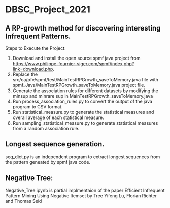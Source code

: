 # DBSC_Project_2021
## A RP-growth method for discovering interesting Infrequent Patterns.

Steps to Execute the Project:
  1. Download and install the open source spmf java project from https://www.philippe-fournier-viger.com/spmf/index.php?link=download.php.
  2. Replace the src/ca/pfv/spmf/test/MainTestRPGrowth_saveToMemory.java file with spmf_Java/MainTestRPGrowth_saveToMemory.java project file.
  3. Generate the association rules for different datasets by modifying the minsup and minrare sup in MainTestRPGrowth_saveToMemory.java
  4. Run process_association_rules.py to convert the output of the java program to CSV format.
  5. Run statistical_measure.py to generate the statistical measures and overall average of each statistical measure.
  6. Run sampling_statistical_measure.py to generate statistical measures from a random association rule.

## Longest sequence generation.
  seq_dict.py is an independent program to extract longest sequences from the pattern geneated by spmf java code.

## Negative Tree:
  Negative_Tree.ipynb is partial implmentaion of the paper Efficient Infrequent Pattern Mining Using Negative Itemset 
  by Tree Yifeng Lu, Florian Richter and Thomas Seid
  

